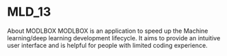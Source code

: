# MLD_13

About MODLBOX
MODLBOX is an application to speed up the Machine learning/deep learning development lifecycle. It aims to provide an intuitive user interface and is helpful for people with limited coding experience. 



